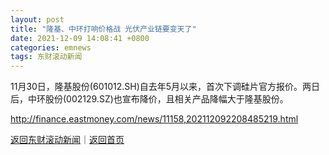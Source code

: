 ```yaml
---
layout: post
title: "隆基、中环打响价格战 光伏产业链要变天了"
date: 2021-12-09 14:08:41 +0800
categories: emnews
tags: 东财滚动新闻
---
```


11月30日，隆基股份(601012.SH)自去年5月以来，首次下调硅片官方报价。两日后，中环股份(002129.SZ)也宣布降价，且相关产品降幅大于隆基股份。

<http://finance.eastmoney.com/news/11158,202112092208485219.html>

[返回东财滚动新闻](//finews.withounder.com/emnews/)｜[返回首页](//finews.withounder.com/)